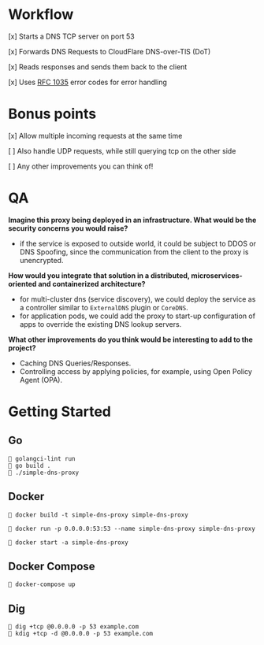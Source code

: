 # Workflow

[x] Starts a DNS TCP server on port 53

[x] Forwards DNS Requests to CloudFlare DNS-over-TlS (DoT)

[x] Reads responses and sends them back to the client

[x] Uses [RFC 1035](https://www.rfc-editor.org/rfc/rfc1035#section-4.1.1) error codes for error handling

# Bonus points

[x] Allow multiple incoming requests at the same time

[ ] Also handle UDP requests, while still querying tcp on the other side

[ ] Any other improvements you can think of!

# QA

**Imagine this proxy being deployed in an infrastructure. What would be the security concerns you would raise?**

* if the service is exposed to outside world, it could be subject to DDOS or DNS Spoofing, since the communication from the client to the proxy is unencrypted.

**How would you integrate that solution in a distributed, microservices-oriented and containerized architecture?**

* for multi-cluster dns (service discovery), we could deploy the service as a controller similar to `ExternalDNS` plugin or `CoreDNS`.
* for application pods, we could add the proxy to start-up configuration of apps to override the existing DNS lookup servers.

**What other improvements do you think would be interesting to add to the project?**

* Caching DNS Queries/Responses.
* Controlling access by applying policies, for example, using Open Policy Agent (OPA).

# Getting Started

## Go

```
 golangci-lint run
 go build .
 ./simple-dns-proxy 
```

## Docker

```
 docker build -t simple-dns-proxy simple-dns-proxy

 docker run -p 0.0.0.0:53:53 --name simple-dns-proxy simple-dns-proxy

 docker start -a simple-dns-proxy
```

## Docker Compose

```
 docker-compose up
```

## Dig

```
 dig +tcp @0.0.0.0 -p 53 example.com
 kdig +tcp -d @0.0.0.0 -p 53 example.com
```
